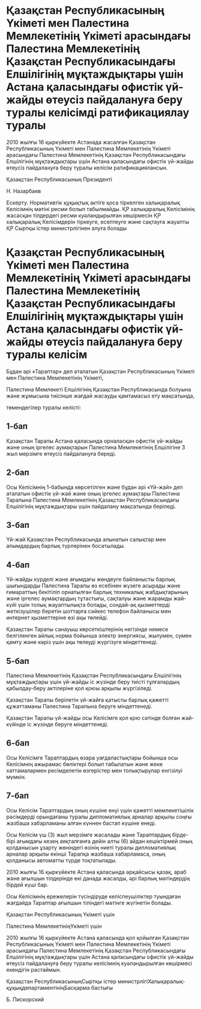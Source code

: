 # Қазақстан Республикасының Үкіметі мен Палестина Мемлекетінің Үкіметі арасындағы Палестина Мемлекетінің Қазақстан Республикасындағы Елшілігінің мұқтаждықтары үшін Астана қаласындағы офистік үй-жайды өтеусіз пайдалануға беру туралы келісімді ратификациялау туралы

2010 жылғы 16 қыркүйекте Астанада жасалған Қазақстан Республикасының Үкіметі мен Палестина Мемлекетінің Үкіметі арасындағы Палестина Мемлекетінің Қазақстан Республикасындағы Елшілігінің мұқтаждықтары үшін Астана қаласындағы офистік үй-жайды өтеусіз пайдалануға беру туралы келісім ратификациялансын.

Қазақстан Республикасының Президенті

Н. Назарбаев

Ескерту. Нормативтік құқықтық актіге қоса тіркелген халықаралық Келісімнің мәтіні ресми болып табылмайды. ҚР халықаралық Келісімінің жасасқан тілдердегі ресми куәландырылған көшірмесін ҚР халықаралық Келісімдерін тіркеуге, есептеуге және сақтауға жауапты ҚР Сыртқы істер министрлігінен алуға болады

# Қазақстан Республикасының Үкіметі мен Палестина Мемлекетінің Үкіметі арасындағы Палестина Мемлекетінің Қазақстан Республикасындағы Елшілігінің мұқтаждықтары үшін Астана қаласындағы офистік үй-жайды өтеусіз пайдалануға беру туралы келісім

Бұдан әрі «Тараптар» деп аталатын Қазақстан Республикасының Үкіметі мен Палестина Мемлекетінің Үкіметі,

Палестина Мемлекеті Елшілігінің Қазақстан Республикасында болуына және жұмысына тиісінше жағдай жасауды қамтамасыз ету мақсатында,

төмендегілер туралы келісті:

## 1-бап

Қазақстан Тарапы Астана қаласында орналасқан офистік үй-жайды және оның іргелес аумақтарын Палестина Мемлекетінің Елшілігіне 3 жыл мерзімге өтеусіз пайдалануға береді.

## 2-бап

Осы Келісімнің 1-бабында көрсетілген және бұдан әрі «Үй-жай» деп аталатын офистік үй-жай және оның іргелес аумақтары Палестина Тарапына Палестина Мемлекетінің Қазақстан Республикасындағы Елшілігінің мұқтаждықтары үшін пайдалану мақсатында беріледі.

## 3-бап

Үй-жай Қазақстан Республикасында алынатын салықтар мен алымдардың барлық түрлерінен босатылады.

## 4-бап

Үй-жайды күрделі және ағымдағы жөндеуге байланысты барлық шығындарды Палестина Тарапы өз есебінен жүзеге асырады және ғимараттың бекітіліп орнатылған барлық техникалық жабдықтарының және іргелес аумақтардың тұтастығы, сақталуы және жарамды жай-күйі үшін толық жауаптылықта болады, сондай-ақ қызметтерді жеткізушілер беретін шоттарға сәйкес телефон байланысы мен интернет қызметтеріне өзі ақы төлейді.

Қазақстан Тарапы санауыш көрсеткіштерінің негізінде немесе белгіленген айлық норма бойынша электр энергиясы, жылумен, сумен қамту және кәріз үшін ақы төлеуді жүргізуге міндеттенеді.

## 5-бап

Палестина Мемлекетінің Қазақстан Республикасындағы Елшілігінің мұқтаждықтары үшін үй-жайды іс жүзінде беру тиісті тұлғалардың қабылдау-беру актілеріне қол қоюы арқылы жүргізіледі.

Қазақстан Тарапы берілетін үй-жайға қатысты барлық қажетті құжаттаманы Палестина Тарапына беруге міндеттенеді.

Қазақстан Тарапы үй-жайды осы Келісімге қол қою сәтінде болған жай-күйінде іс жүзінде беруге міндеттенеді.

## 6-бап

Осы Келісімге Тараптардың өзара уағдаластықтары бойынша осы Келісімнің ажырамас бөліктері болып табылатын және жеке хаттамалармен ресімделетін өзгерістер мен толықтырулар енгізілуі мүмкін.

## 7-бап

Осы Келісім Тараптардың оның күшіне енуі үшін қажетті мемлекетішілік рәсімдерді орындағаны туралы дипломатиялық арналар арқылы соңғы жазбаша хабарламаны алған күннен бастап күшіне енеді.

Осы Келісім үш (3) жыл мерзімге жасалады және Тараптардың бірде-бірі ағымдағы кезең аяқталғанға дейін алты (6) айдан кешіктірмей оның қолданысын ұзарту жөніндегі өзінің ниеті туралы дипломатиялық арналар арқылы екінші Тарапқа жазбаша хабарламаса, оның қолданысы автоматты түрде тоқтатылады.

2010 жылғы 16 қыркүйекте Астана қаласында әрқайсысы қазақ, араб және ағылшын тілдерінде екі данада жасалды, әрі барлық мәтіндердің бірдей күші бар.

Осы Келісімнің ережелерін түсіндіруде келіспеушіліктер туындаған жағдайда Тараптар ағылшын тіліндегі мәтінге жүгінетін болады.

Қазақстан Республикасының Үкіметі үшін

Палестина МемлекетініңҮкіметі үшін

2010 жылғы 16 қыркүйекте Астана қаласында қол қойылған Қазақстан Республикасының Үкіметі мен Палестина Мемлекетінің Үкіметі арасындағы Палестина Мемлекетінің Қазақстан Республикасындағы Елшілігінің мұқтаждықтары үшін Астана қаласындағы офистік үй-жайды өтеусіз пайдалануға беру туралы келісімнің куәландырылған көшірмесі екендігін растаймын.

Қазақстан РеспубликасыныңСыртқы істер министрлігіХалықаралық-құқықдепартаментініңБасқарма бастығы

Б. Пискорский

